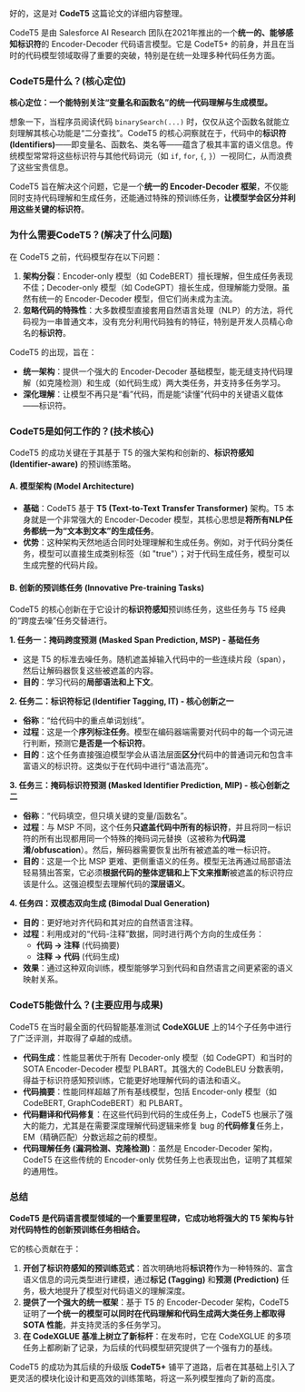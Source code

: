 好的，这是对 **CodeT5** 这篇论文的详细内容整理。

CodeT5 是由 Salesforce AI Research 团队在2021年推出的一个**统一的、能够感知标识符**的 Encoder-Decoder 代码语言模型。它是 CodeT5+ 的前身，并且在当时的代码模型领域取得了重要的突破，特别是在统一处理多种代码任务方面。

### CodeT5是什么？(核心定位)

**核心定位：一个能特别关注“变量名和函数名”的统一代码理解与生成模型。**

想象一下，当程序员阅读代码 `binarySearch(...)` 时，仅仅从这个函数名就能立刻理解其核心功能是“二分查找”。CodeT5 的核心洞察就在于，代码中的**标识符 (Identifiers)**——即变量名、函数名、类名等——蕴含了极其丰富的语义信息。传统模型常常将这些标识符与其他代码词元（如 `if`, `for`, `{`, `}`）一视同仁，从而浪费了这些宝贵信息。

CodeT5 旨在解决这个问题，它是一个**统一的 Encoder-Decoder 框架**，不仅能同时支持代码理解和生成任务，还能通过特殊的预训练任务，**让模型学会区分并利用这些关键的标识符**。

### 为什么需要CodeT5？(解决了什么问题)

在 CodeT5 之前，代码模型存在以下问题：
1.  **架构分裂**：Encoder-only 模型（如 CodeBERT）擅长理解，但生成任务表现不佳；Decoder-only 模型（如 CodeGPT）擅长生成，但理解能力受限。虽然有统一的 Encoder-Decoder 模型，但它们尚未成为主流。
2.  **忽略代码的特殊性**：大多数模型直接套用自然语言处理（NLP）的方法，将代码视为一串普通文本，没有充分利用代码独有的特征，特别是开发人员精心命名的**标识符**。

CodeT5 的出现，旨在：
*   **统一架构**：提供一个强大的 Encoder-Decoder 基础模型，能无缝支持代码理解（如克隆检测）和生成（如代码生成）两大类任务，并支持多任务学习。
*   **深化理解**：让模型不再只是“看”代码，而是能“读懂”代码中的关键语义载体——标识符。

### CodeT5是如何工作的？(技术核心)

CodeT5 的成功关键在于其基于 T5 的强大架构和创新的、**标识符感知 (Identifier-aware)** 的预训练策略。

#### A. 模型架构 (Model Architecture)
*   **基础**：CodeT5 基于 **T5 (Text-to-Text Transfer Transformer)** 架构。T5 本身就是一个非常强大的 Encoder-Decoder 模型，其核心思想是**将所有NLP任务都统一为“文本到文本”的生成任务**。
*   **优势**：这种架构天然地适合同时处理理解和生成任务。例如，对于代码分类任务，模型可以直接生成类别标签（如 "true"）；对于代码生成任务，模型可以生成完整的代码片段。

#### B. 创新的预训练任务 (Innovative Pre-training Tasks)

CodeT5 的核心创新在于它设计的**标识符感知**预训练任务，这些任务与 T5 经典的“跨度去噪”任务交替进行。

**1. 任务一：掩码跨度预测 (Masked Span Prediction, MSP) - 基础任务**
*   这是 T5 的标准去噪任务。随机遮盖掉输入代码中的一些连续片段（span），然后让解码器恢复这些被遮盖的内容。
*   **目的**：学习代码的**局部语法和上下文**。

**2. 任务二：标识符标记 (Identifier Tagging, IT) - 核心创新之一**
*   **俗称**：“给代码中的重点单词划线”。
*   **过程**：这是一个**序列标注任务**。模型在编码器端需要对代码中的每一个词元进行判断，预测它**是否是一个标识符**。
*   **目的**：这个任务直接强迫模型学会从语法层面**区分**代码中的普通词元和包含丰富语义的标识符。这类似于在代码中进行“语法高亮”。

**3. 任务三：掩码标识符预测 (Masked Identifier Prediction, MIP) - 核心创新之二**
*   **俗称**：“代码填空，但只填关键的变量/函数名”。
*   **过程**：与 MSP 不同，这个任务**只遮盖代码中所有的标识符**，并且将同一标识符的所有出现都用同一个特殊的掩码词元替换（这被称为**代码混淆/obfuscation**）。然后，解码器需要恢复出所有被遮盖的唯一标识符。
*   **目的**：这是一个比 MSP 更难、更侧重语义的任务。模型无法再通过局部语法轻易猜出答案，它必须**根据代码的整体逻辑和上下文来推断**被遮盖的标识符应该是什么。这强迫模型去理解代码的**深层语义**。

**4. 任务四：双模态双向生成 (Bimodal Dual Generation)**
*   **目的**：更好地对齐代码和其对应的自然语言注释。
*   **过程**：利用成对的“代码-注释”数据，同时进行两个方向的生成任务：
    *   **代码 -> 注释** (代码摘要)
    *   **注释 -> 代码** (代码生成)
*   **效果**：通过这种双向训练，模型能够学习到代码和自然语言之间更紧密的语义映射关系。

### CodeT5能做什么？(主要应用与成果)

CodeT5 在当时最全面的代码智能基准测试 **CodeXGLUE** 上的14个子任务中进行了广泛评测，并取得了卓越的成绩。

*   **代码生成**：性能显著优于所有 Decoder-only 模型（如 CodeGPT）和当时的 SOTA Encoder-Decoder 模型 PLBART。其强大的 CodeBLEU 分数表明，得益于标识符感知预训练，它能更好地理解代码的语法和语义。
*   **代码摘要**：性能同样超越了所有基线模型，包括 Encoder-only 模型（如 CodeBERT, GraphCodeBERT）和 PLBART。
*   **代码翻译和代码修复**：在这些代码到代码的生成任务上，CodeT5 也展示了强大的能力，尤其是在需要深度理解代码逻辑来修复 bug 的**代码修复**任务上，EM（精确匹配）分数远超之前的模型。
*   **代码理解任务 (漏洞检测、克隆检测)**：虽然是 Encoder-Decoder 架构，CodeT5 在这些传统的 Encoder-only 优势任务上也表现出色，证明了其框架的通用性。

### 总结

**CodeT5 是代码语言模型领域的一个重要里程碑，它成功地将强大的 T5 架构与针对代码特性的创新预训练任务相结合。**

它的核心贡献在于：
1.  **开创了标识符感知的预训练范式**：首次明确地将**标识符**作为一种特殊的、富含语义信息的词元类型进行建模，通过**标记 (Tagging)** 和**预测 (Prediction)** 任务，极大地提升了模型对代码语义的理解深度。
2.  **提供了一个强大的统一框架**：基于 T5 的 Encoder-Decoder 架构，CodeT5 证明了**一个统一的模型可以同时在代码理解和代码生成两大类任务上都取得 SOTA 性能**，并支持灵活的多任务学习。
3.  **在 CodeXGLUE 基准上树立了新标杆**：在发布时，它在 CodeXGLUE 的多项任务上都刷新了记录，为后续的代码模型研究提供了一个强有力的基线。

CodeT5 的成功为其后续的升级版 **CodeT5+** 铺平了道路，后者在其基础上引入了更灵活的模块化设计和更高效的训练策略，将这一系列模型推向了新的高度。

